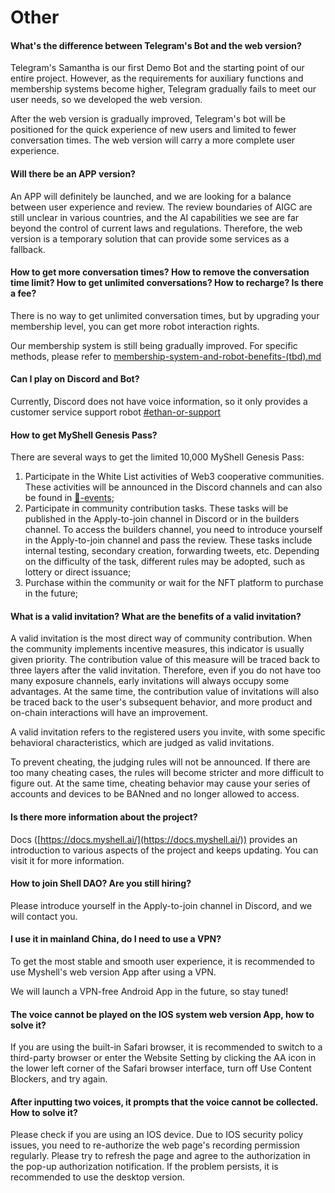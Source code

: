 # Other

#### What's the difference between Telegram's Bot and the web version?

Telegram's Samantha is our first Demo Bot and the starting point of our entire project. However, as the requirements for auxiliary functions and membership systems become higher, Telegram gradually fails to meet our user needs, so we developed the web version.

After the web version is gradually improved, Telegram's bot will be positioned for the quick experience of new users and limited to fewer conversation times. The web version will carry a more complete user experience.

#### Will there be an APP version?

An APP will definitely be launched, and we are looking for a balance between user experience and review. The review boundaries of AIGC are still unclear in various countries, and the AI capabilities we see are far beyond the control of current laws and regulations. Therefore, the web version is a temporary solution that can provide some services as a fallback.

#### How to get more conversation times? How to remove the conversation time limit? How to get unlimited conversations? How to recharge? Is there a fee?

There is no way to get unlimited conversation times, but by upgrading your membership level, you can get more robot interaction rights.

Our membership system is still being gradually improved. For specific methods, please refer to [membership-system-and-robot-benefits-(tbd).md](../product-manual/membership-system-and-robot-benefits-(tbd).md "mention")

#### Can I play on Discord and Bot?

Currently, Discord does not have voice information, so it only provides a customer service support robot [#ethan-or-support](../product-manual/robot-introduction.md#ethan-or-support "mention")&#x20;

#### How to get MyShell Genesis Pass?

There are several ways to get the limited 10,000 MyShell Genesis Pass:

1. Participate in the White List activities of Web3 cooperative communities. These activities will be announced in the Discord channels and can also be found in [🎉-events](../🎉-events/ "mention");
2. Participate in community contribution tasks. These tasks will be published in the Apply-to-join channel in Discord or in the builders channel. To access the builders channel, you need to introduce yourself in the Apply-to-join channel and pass the review. These tasks include internal testing, secondary creation, forwarding tweets, etc. Depending on the difficulty of the task, different rules may be adopted, such as lottery or direct issuance;
3. Purchase within the community or wait for the NFT platform to purchase in the future;

#### What is a valid invitation? What are the benefits of a valid invitation?

A valid invitation is the most direct way of community contribution. When the community implements incentive measures, this indicator is usually given priority. The contribution value of this measure will be traced back to three layers after the valid invitation. Therefore, even if you do not have too many exposure channels, early invitations will always occupy some advantages. At the same time, the contribution value of invitations will also be traced back to the user's subsequent behavior, and more product and on-chain interactions will have an improvement.

A valid invitation refers to the registered users you invite, with some specific behavioral characteristics, which are judged as valid invitations.

To prevent cheating, the judging rules will not be announced. If there are too many cheating cases, the rules will become stricter and more difficult to figure out. At the same time, cheating behavior may cause your series of accounts and devices to be BANned and no longer allowed to access.

#### Is there more information about the project?

Docs ([https://docs.myshell.ai/](https://docs.myshell.ai/)) provides an introduction to various aspects of the project and keeps updating. You can visit it for more information.

#### How to join Shell DAO? Are you still hiring?

Please introduce yourself in the Apply-to-join channel in Discord, and we will contact you.

#### I use it in mainland China, do I need to use a VPN?

To get the most stable and smooth user experience, it is recommended to use Myshell's web version App after using a VPN.

We will launch a VPN-free Android App in the future, so stay tuned!

#### The voice cannot be played on the IOS system web version App, how to solve it?

If you are using the built-in Safari browser, it is recommended to switch to a third-party browser or enter the Website Setting by clicking the AA icon in the lower left corner of the Safari browser interface, turn off Use Content Blockers, and try again.

#### After inputting two voices, it prompts that the voice cannot be collected. How to solve it?

Please check if you are using an IOS device. Due to IOS security policy issues, you need to re-authorize the web page's recording permission regularly. Please try to refresh the page and agree to the authorization in the pop-up authorization notification. If the problem persists, it is recommended to use the desktop version.